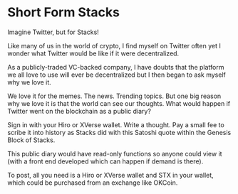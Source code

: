 # Short Form Stacks

Imagine Twitter, but for Stacks! 

Like many of us in the world of crypto, I find myself on Twitter often yet I wonder what Twitter would be like if it were decentralized. 

As a publicly-traded VC-backed company, I have doubts that the platform we all love to use will ever be decentralized but I then began to ask myself why we love it. 

We love it for the memes. The news. Trending topics. But one big reason why we love it is that the world can see our thoughts. What would happen if Twitter went on the blockchain as a public diary? 

Sign in with your Hiro or XVerse wallet. 
Write a thought.
Pay a small fee to scribe it into history as Stacks did with this Satoshi quote within the Genesis Block of Stacks.

This public diary would have read-only functions so anyone could view it (with a front end developed which can happen if demand is there). 

To post, all you need is a Hiro or XVerse wallet and STX in your wallet, which could be purchased from an exchange like OKCoin. 


